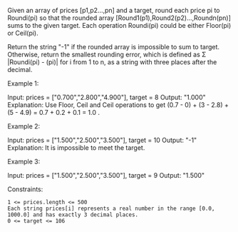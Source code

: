 Given an array of prices [p1,p2...,pn] and a target, round each price pi to Roundi(pi) so that the rounded array [Round1(p1),Round2(p2)...,Roundn(pn)] sums to the given target. Each operation Roundi(pi) could be either Floor(pi) or Ceil(pi).

Return the string "-1" if the rounded array is impossible to sum to target. Otherwise, return the smallest rounding error, which is defined as Σ |Roundi(pi) - (pi)| for i from 1 to n, as a string with three places after the decimal.

 

Example 1:

Input: prices = ["0.700","2.800","4.900"], target = 8
Output: "1.000"
Explanation:
Use Floor, Ceil and Ceil operations to get (0.7 - 0) + (3 - 2.8) + (5 - 4.9) = 0.7 + 0.2 + 0.1 = 1.0 .

Example 2:

Input: prices = ["1.500","2.500","3.500"], target = 10
Output: "-1"
Explanation: It is impossible to meet the target.

Example 3:

Input: prices = ["1.500","2.500","3.500"], target = 9
Output: "1.500"

 

Constraints:

    1 <= prices.length <= 500
    Each string prices[i] represents a real number in the range [0.0, 1000.0] and has exactly 3 decimal places.
    0 <= target <= 106

